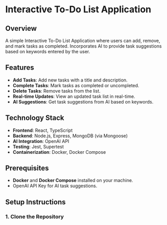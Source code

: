 # Interactive To-Do List Application

## Overview

A simple Interactive To-Do List Application where users can add, remove, and mark tasks as completed. Incorporates AI to provide task suggestions based on keywords entered by the user.

## Features

- **Add Tasks**: Add new tasks with a title and description.
- **Complete Tasks**: Mark tasks as completed or uncompleted.
- **Delete Tasks**: Remove tasks from the list.
- **Real-time Updates**: View an updated task list in real-time.
- **AI Suggestions**: Get task suggestions from AI based on keywords.

## Technology Stack

- **Frontend**: React, TypeScript
- **Backend**: Node.js, Express, MongoDB (via Mongoose)
- **AI Integration**: OpenAI API
- **Testing**: Jest, Supertest
- **Containerization**: Docker, Docker Compose

## Prerequisites

- **Docker** and **Docker Compose** installed on your machine.
- OpenAI API Key for AI task suggestions.

## Setup Instructions

### 1. Clone the Repository 